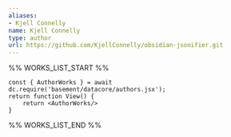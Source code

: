 ```yaml
---
aliases:
- Kjell Connelly
name: Kjell Connelly
type: author
url: https://github.com/KjellConnelly/obsidian-jsonifier.git
---
```



%% WORKS_LIST_START %%

```datacorejsx
const { AuthorWorks } = await dc.require('basement/datacore/authors.jsx');
return function View() {
    return <AuthorWorks/>
}
```
%% WORKS_LIST_END %%